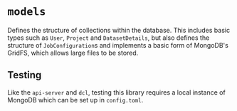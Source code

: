 # `models`

Defines the structure of collections within the database. This includes basic
types such as `User`, `Project` and `DatasetDetails`, but also defines the
structure of `JobConfiguration`s and implements a basic form of MongoDB's
GridFS, which allows large files to be stored.

## Testing

Like the `api-server` and `dcl`, testing this library requires a local instance
of MongoDB which can be set up in `config.toml`.
